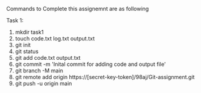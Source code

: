 Commands to Complete this assignemnt are as following

Task 1: 

1. mkdir task1
2. touch code.txt log.txt output.txt
3. git init
4. git status
5. git add code.txt output.txt
6. git commit -m 'Inital commit for adding code and output file'
7. git branch -M main
8. git remote add origin https://[secret-key-token]/98aj/Git-assignment.git
9. git push -u origin main
